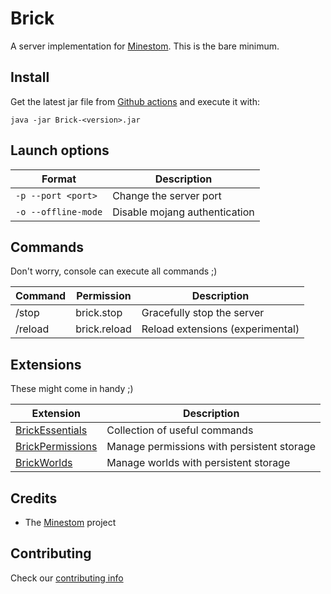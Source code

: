 # Brick

A server implementation for [Minestom](https://github.com/Minestom/Minestom). This is the bare minimum.

## Install

Get the latest jar file from [Github actions](https://github.com/MinestomBrick/BrickWorlds/actions) 
and execute it with:

```
java -jar Brick-<version>.jar
```

## Launch options

| Format               | Description |
|----------------------|---|
| ```-p --port <port>``` | Change the server port |
| ```-o --offline-mode``` | Disable mojang authentication |


## Commands

Don't worry, console can execute all commands ;)

| Command | Permission    | Description                      |
|---|---------------|----------------------------------|
| /stop   | brick.stop    | Gracefully stop the server       
| /reload | brick.reload  | Reload extensions (experimental) |

## Extensions

These might come in handy ;)

| Extension                                                            | Description |
|----------------------------------------------------------------------|---|
| [BrickEssentials](https://github.com/MinestomBrick/BrickEssentials)  | Collection of useful commands |
| [BrickPermissions](https://github.com/MinestomBrick/BrickPermissions) | Manage permissions with persistent storage |
| [BrickWorlds](https://github.com/MinestomBrick/BrickWorlds)          | Manage worlds with persistent storage |

## Credits

* The [Minestom](https://github.com/Minestom/Minestom) project

## Contributing

Check our [contributing info](CONTRIBUTING.md)

